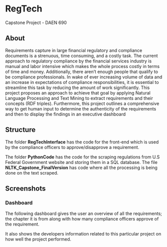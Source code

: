 # RegTech
Capstone Project - DAEN 690

## About
Requirements capture in large financial regulatory and compliance documents is a strenuous, time consuming, and a costly task. The current approach to regulatory compliance by the financial services industry is manual and labor intensive which makes the whole process costly in terms of time and money. Additionally, there aren’t enough people that qualify to be compliance professionals. In wake of ever increasing volume of data and an increase in expectations of compliance responsibilities, it is essential to streamline this task by reducing the amount of work significantly. This project proposes an approach to achieve that goal by applying Natural Language Processing and Text Mining to extract requirements and their concepts (RDF triples). Furthermore, this project outlines a comprehensive way to get human input to determine the authenticity of the requirements and then to display the findings in an executive dashboard

## Structure

The folder **RegTechInterface** has the code for the front-end which is used by the compliance officers to approve/disapprove a requirement.

The folder **PythonCode** has the code for the scraping regulations from U.S Federal Government website and storing them in a SQL database. 
The file **NLTK_Capstone_FinalVersion** has code where all the processing is being done on the text scraped.

## Screenshots

### Dashboard
The following dashboard gives the user an overview of all the requirements; the chapter it is from along with how many compliance officers approve of the requirement. 

It also shows the developers information related to this particular project on how well the project performed.  

